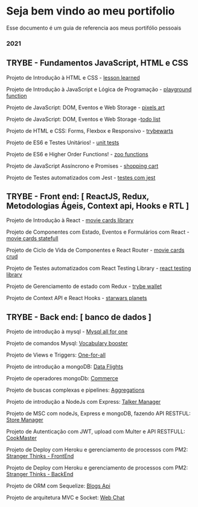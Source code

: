 # Seja bem vindo ao meu portifolio

Esse documento é um guia de referencia aos meus portifólio pessoais

### 2021

## TRYBE - Fundamentos JavaScript, HTML e CSS

Projeto de Introdução à HTML e CSS - [lesson learned](https://github.com/0xguidev/lessons-learned)

Projeto de Introdução à JavaScript e Lógica de Programação - [playground function](https://github.com/0xguidev/playground-functions)

Projeto de JavaScript: DOM, Eventos e Web Storage - [pixels art](https://github.com/0xguidev/pixels-art)

Projeto de JavaScript: DOM, Eventos e Web Storage -[todo list](https://github.com/0xguidev/todo-list)

Projeto de HTML e CSS: Forms, Flexbox e Responsivo - [trybewarts](https://github.com/0xguidev/trybewarts)

Projeto de ES6 e Testes Unitários! - [unit tests](https://github.com/0xguidev/js-unit-tests)

Projeto de ES6 e Higher Order Functions! - [zoo functions](https://github.com/0xguidev/zoo-functions)

Projeto de JavaScript Assíncrono e Promises - [shopping cart](https://github.com/0xguidev/shopping-cart)

Projeto de Testes automatizados com Jest - [testes com jest](https://github.com/0xguidev/Jest-Assincrono-e-Mocking)


## TRYBE - Front end: [ ReactJS, Redux, Metodologias Ágeis, Context api, Hooks e RTL ]
Projeto de Introdução à React - [movie cards library](https://github.com/0xguidev/movie-cards-library)

Projeto de Componentes com Estado, Eventos e Formulários com React - [movie cards statefull](https://github.com/0xguidev/movie-cards-library-stateful)

Projeto de Ciclo de Vida de Componentes e React Router - [movie cards crud](https://github.com/0xguidev/movie-card-library-crud)

Projeto de Testes automatizados com React Testing Library - [react testing library](https://github.com/0xguidev/react-testing-library)

Projeto de Gerenciamento de estado com Redux - [trybe wallet](https://github.com/0xguidev/trybewallet)

Projeto de Context API e React Hooks - [starwars planets](https://github.com/0xguidev/starwars-planets-search)

## TRYBE - Back end: [ banco de dados ]
Projeto de introdução à mysql - [Mysql all for one](https://github.com/0xguidev/mysql-all-for-one)

Projeto de comandos Mysql: [Vocabulary booster](https://github.com/0xguidev/vocabulary-booster)

Projeto de Views e Triggers: [One-for-all](https://github.com/0xguidev/one-for-all)

Projeto de introdução a mongoDB: [Data Flights](https://github.com/0xguidev/data-flights)

Projeto de operadores mongoDb: [Commerce](https://github.com/0xguidev/commerce)

Projeto de buscas complexas e pipelines: [Aggregations](https://github.com/0xguidev/aggregation)

Projeto de introdução a NodeJs com Express: [Talker Manager](https://github.com/0xguidev/talker-manager)

Projeto de MSC com nodeJs, Express e mongoDB, fazendo API RESTFUL: [Store Manager](https://github.com/0xguidev/store-manager)

Projeto de Autenticação com JWT, upload com Multer e API RESTFULL: [CookMaster](https://github.com/0xguidev/cookmaster)

Projeto de Deploy com Heroku e gerenciamento de processos com PM2: [Stranger Thinks - FrontEnd](https://github.com/0xguidev/stranger-thinks-frontend)

Projeto de Deploy com Heroku e gerenciamento de processos com PM2: [Stranger Thinks - BackEnd](https://github.com/0xguidev/stranger-thinks-backend)

Projeto de ORM com Sequelize: [Blogs Api](https://github.com/0xguidev/Blogs_api)

Projeto de arquitetura MVC e Socket: [Web Chat](https://github.com/0xguidev/Blogs_api)

